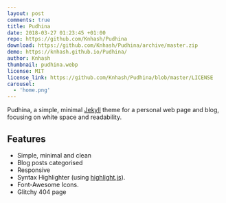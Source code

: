 ```yaml
---
layout: post
comments: true
title: Pudhina
date: 2018-03-27 01:23:45 +01:00
repo: https://github.com/Knhash/Pudhina
download: https://github.com/Knhash/Pudhina/archive/master.zip
demo: https://knhash.github.io/Pudhina/
author: Knhash
thumbnail: pudhina.webp
license: MIT
license_link: https://github.com/Knhash/Pudhina/blob/master/LICENSE
carousel:
  - 'home.png'
---
```


Pudhina, a simple, minimal [Jekyll](https://jekyllrb.com) theme for a personal web page and blog, focusing on white space and readability.

## Features

* Simple, minimal and clean
* Blog posts categorised
* Responsive
* Syntax Highlighter (using [highlight.js](https://highlightjs.org/)).
* Font-Awesome Icons.
* Glitchy 404 page
